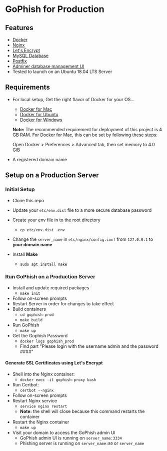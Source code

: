 # GoPhish for Production

## Features
- [Docker](https://www.docker.com/)
- [Nginx](https://www.nginx.com/)
- [Let's Encrypt](https://letsencrypt.org/)
- [MySQL Database](https://www.mysql.com/)
- [Postfix](http://www.postfix.org/)
- [Adminer database management UI](https://www.adminer.org/)
- Tested to launch on an Ubuntu 18.04 LTS Server

## Requirements
* For local setup, Get the right flavor of Docker for your OS...
    - [Docker for Mac](https://docs.docker.com/docker-for-mac/install/)
    - [Docker for Ubuntu](https://docs.docker.com/install/linux/docker-ce/ubuntu/)
    - [Docker for Windows](https://docs.docker.com/docker-for-windows/install/)

    **Note:** The recommended requirement for deployment of this project is 4 GB RAM.
    For Docker for Mac, this can be set by following these steps:

    Open Docker > Preferences > Advanced tab, then set memory to 4.0 GiB

* A registered domain name


## Setup on a Production Server

### Initial Setup
- Clone this repo
- Update your `etc/env.dist` file to a more secure database password
- Create your env file in to the root directory
    - `cp etc/env.dist .env`
- Change the `server_name` in `etc/nginx/config.conf` from `127.0.0.1` to **your domain name**

- Install **Make**
    - `sudo apt install make`

### Run GoPhish on a Production Server
- Install and update required packages
    - `make init`
- Follow on-screen prompts
- Restart Server in order for changes to take effect
- Build containers
    - `cd gophish-prod`
    - `make build`
- Run GoPhish
    - `make up`
- Get the Gophish Password
    - `docker logs gophish_prod`
    -  Find part "Please login with the username admin and the password ####"

#### Generate SSL Certificates using Let's Encrypt
- Shell into the Nginx container:
    - `docker exec -it gophish-proxy bash`
- Run Certbot:
    - `certbot --nginx`
- Follow on-screen prompts
- Restart Nginx service
    - `service nginx restart`
    - **Note:** the shell will close because this command restarts the container
- Restart the Nginx container
    - `make up`
- Visit your domain to access the GoPhish admin UI
    - GoPhish admin UI is running on `server_name:3334`
    - Phishing server is running on `server_name:80` or `server_name`

